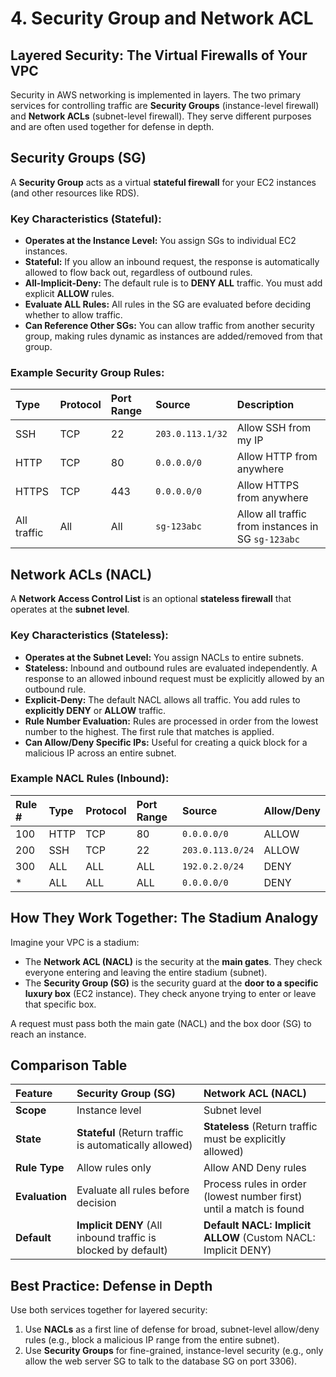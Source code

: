 # 4. Security Group and Network ACL

## Layered Security: The Virtual Firewalls of Your VPC

Security in AWS networking is implemented in layers. The two primary services for controlling traffic are **Security Groups** (instance-level firewall) and **Network ACLs** (subnet-level firewall). They serve different purposes and are often used together for defense in depth.

## Security Groups (SG)

A **Security Group** acts as a virtual **stateful firewall** for your EC2 instances (and other resources like RDS).

### Key Characteristics (Stateful):
- **Operates at the Instance Level:** You assign SGs to individual EC2 instances.
- **Stateful:** If you allow an inbound request, the response is automatically allowed to flow back out, regardless of outbound rules.
- **All-Implicit-Deny:** The default rule is to **DENY ALL** traffic. You must add explicit **ALLOW** rules.
- **Evaluate ALL Rules:** All rules in the SG are evaluated before deciding whether to allow traffic.
- **Can Reference Other SGs:** You can allow traffic from another security group, making rules dynamic as instances are added/removed from that group.

### Example Security Group Rules:
| Type  | Protocol | Port Range | Source     | Description |
| :---- | :------- | :--------- | :--------- | :---------- |
| SSH   | TCP      | 22         | `203.0.113.1/32` | Allow SSH from my IP |
| HTTP  | TCP      | 80         | `0.0.0.0/0`      | Allow HTTP from anywhere |
| HTTPS | TCP      | 443        | `0.0.0.0/0`      | Allow HTTPS from anywhere |
| All traffic | All | All | `sg-123abc` | Allow all traffic from instances in SG `sg-123abc` |

## Network ACLs (NACL)

A **Network Access Control List** is an optional **stateless firewall** that operates at the **subnet level**.

### Key Characteristics (Stateless):
- **Operates at the Subnet Level:** You assign NACLs to entire subnets.
- **Stateless:** Inbound and outbound rules are evaluated independently. A response to an allowed inbound request must be explicitly allowed by an outbound rule.
- **Explicit-Deny:** The default NACL allows all traffic. You add rules to **explicitly DENY** or **ALLOW** traffic.
- **Rule Number Evaluation:** Rules are processed in order from the lowest number to the highest. The first rule that matches is applied.
- **Can Allow/Deny Specific IPs:** Useful for creating a quick block for a malicious IP across an entire subnet.

### Example NACL Rules (Inbound):
| Rule # | Type  | Protocol | Port Range | Source     | Allow/Deny |
| :----- | :---- | :------- | :--------- | :--------- | :--------- |
| 100    | HTTP  | TCP      | 80         | `0.0.0.0/0` | ALLOW      |
| 200    | SSH   | TCP      | 22         | `203.0.113.0/24` | ALLOW   |
| 300    | ALL   | ALL      | ALL        | `192.0.2.0/24`   | DENY     |
| *      | ALL   | ALL      | ALL        | `0.0.0.0/0`      | DENY     | *<-- Default Catch-All Rule* |

## How They Work Together: The Stadium Analogy

Imagine your VPC is a stadium:
- The **Network ACL (NACL)** is the security at the **main gates**. They check everyone entering and leaving the entire stadium (subnet).
- The **Security Group (SG)** is the security guard at the **door to a specific luxury box** (EC2 instance). They check anyone trying to enter or leave that specific box.

A request must pass both the main gate (NACL) and the box door (SG) to reach an instance.

## Comparison Table

| Feature | Security Group (SG) | Network ACL (NACL) |
| :--- | :--- | :--- |
| **Scope** | Instance level | Subnet level |
| **State** | **Stateful** (Return traffic is automatically allowed) | **Stateless** (Return traffic must be explicitly allowed) |
| **Rule Type** | Allow rules only | Allow AND Deny rules |
| **Evaluation** | Evaluate all rules before decision | Process rules in order (lowest number first) until a match is found |
| **Default** | **Implicit DENY** (All inbound traffic is blocked by default) | **Default NACL: Implicit ALLOW** (Custom NACL: Implicit DENY) |

## Best Practice: Defense in Depth

Use both services together for layered security:
1.  Use **NACLs** as a first line of defense for broad, subnet-level allow/deny rules (e.g., block a malicious IP range from the entire subnet).
2.  Use **Security Groups** for fine-grained, instance-level security (e.g., only allow the web server SG to talk to the database SG on port 3306).
